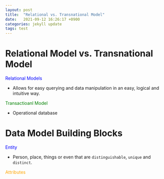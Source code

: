 ```yaml
---
layout: post
title:  "Relational vs. Transnational Model"
date:   2021-09-12 16:26:17 +0900
categories: jekyll update
tags: test
---
```



# Relational Model vs. Transnational Model
<span style="color:blue">Relational Models</span>

- Allows for easy querying and data manipulation in an easy, logical and intuitive way. 

<span style="color:green">Transactioanl Model</span>

- Operational database

# Data Model Building Blocks 
<span style="color:blue">Entity</span>
- Person, place, things or even that are `distinguishable`, `unique` and `distinct`.


<span style="color:orange">Attributes</span>
